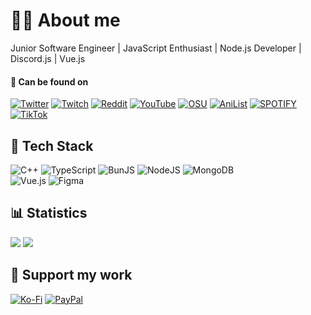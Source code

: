 # 🧑‍💻 About me
Junior Software Engineer | JavaScript Enthusiast | Node.js Developer | Discord.js | Vue.js

#### 🔗 Can be found on
[![Twitter](https://img.shields.io/badge/twitter-000000.svg?style=for-the-badge&logo=x&logoColor=white)](https://twitter.com/gabuthedev)
[![Twitch](https://img.shields.io/badge/twitch-9146FF.svg?style=for-the-badge&logo=twitch&logoColor=white)](https://twitch.tv/gabuthedev) 
[![Reddit](https://img.shields.io/badge/reddit-FF4500.svg?style=for-the-badge&logo=reddit&logoColor=white)](https://reddit.com/user/gabuthedev)
[![YouTube](https://img.shields.io/badge/youtube-FF0000.svg?style=for-the-badge&logo=youtube&logoColor=white)](https://youtube.com/@gabuthedev) 
[![OSU](https://img.shields.io/badge/osu!-FF66AA.svg?style=for-the-badge&logo=osu&logoColor=white)](https://osu.ppy.sh/users/17063658)
[![AniList](https://img.shields.io/badge/anilist-02A9FF.svg?style=for-the-badge&logo=anilist&logoColor=white)](https://anilist.co/user/GabuTheDev/)
[![SPOTIFY](https://img.shields.io/badge/spotify-%1DB954.svg?style=for-the-badge&logo=spotify&logoColor=white)](https://open.spotify.com/user/g9fvsxz3p7oj05p1t1wln0tzh)
[![TikTok](https://img.shields.io/badge/tiktok-000000.svg?style=for-the-badge&logo=tiktok&logoColor=white)](https://tiktok.com/@gabuthedev)

## 🚀 Tech Stack

![C++](https://img.shields.io/badge/c++-%2300599C.svg?style=for-the-badge&logo=c%2B%2B&logoColor=white)
![TypeScript](https://img.shields.io/badge/typescript-%23323330.svg?style=for-the-badge&logo=typescript&logoColor=%3178C6)
![BunJS](https://img.shields.io/badge/bun-14151a?style=for-the-badge&logo=bun&logoColor=f9f1e1)
![NodeJS](https://img.shields.io/badge/node-6DA55F?style=for-the-badge&logo=node.js&logoColor=white)
![MongoDB](https://img.shields.io/badge/mongo-%234ea94b.svg?style=for-the-badge&logo=mongodb&logoColor=white) 	
![Vue.js](https://img.shields.io/badge/vue-%2335495e.svg?style=for-the-badge&logo=vuedotjs&logoColor=%234FC08D) 
![Figma](https://img.shields.io/badge/figma-%23F24E1E.svg?style=for-the-badge&logo=figma&logoColor=white)

## 📊 Statistics
![](https://github-readme-stats.vercel.app/api?username=GabuTheDev&theme=transparent&hide_border=true&show_icons=true&include_all_commits=true&count_private=true&rank_icon=github#gh-dark-mode-only)
![](https://github-readme-streak-stats.herokuapp.com/?user=GabuTheDev&theme=transparent&hide_border=true#gh-dark-mode-only)

## 🙌 Support my work
[![Ko-Fi](https://img.shields.io/badge/Ko--fi-F16061?style=for-the-badge&logo=ko-fi&logoColor=white)](https://ko-fi.com/gabuthedev)
[![PayPal](https://img.shields.io/badge/PayPal-00457C?style=for-the-badge&logo=paypal&logoColor=white)](https://paypal.me/gabuthedev) 
